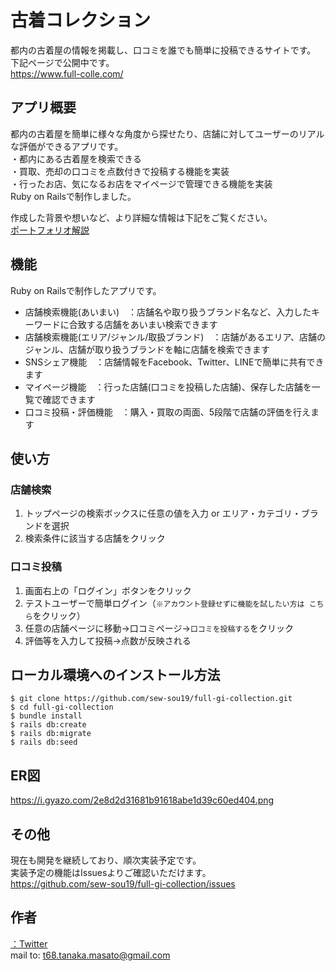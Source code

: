 # 古着コレクション
都内の古着屋の情報を掲載し、口コミを誰でも簡単に投稿できるサイトです。  
下記ページで公開中です。  
https://www.full-colle.com/

## アプリ概要
都内の古着屋を簡単に様々な角度から探せたり、店舗に対してユーザーのリアルな評価ができるアプリです。  
・都内にある古着屋を検索できる  
・買取、売却の口コミを点数付きで投稿する機能を実装  
・行ったお店、気になるお店をマイページで管理できる機能を実装  
Ruby on Railsで制作しました。

作成した背景や想いなど、より詳細な情報は下記をご覧ください。  
[ポートフォリオ解説](https://qiita.com/sew_sou19/private/f1b6dc272c4c92681739)

## 機能
Ruby on Railsで制作したアプリです。
- 店舗検索機能(あいまい)　：店舗名や取り扱うブランド名など、入力したキーワードに合致する店舗をあいまい検索できます
- 店舗検索機能(エリア/ジャンル/取扱ブランド)　：店舗があるエリア、店舗のジャンル、店舗が取り扱うブランドを軸に店舗を検索できます
- SNSシェア機能　：店舗情報をFacebook、Twitter、LINEで簡単に共有できます
- マイページ機能　：行った店舗(口コミを投稿した店舗)、保存した店舗を一覧で確認できます
- 口コミ投稿・評価機能　：購入・買取の両面、5段階で店舗の評価を行えます

## 使い方
### 店舗検索
1. トップページの検索ボックスに任意の値を入力 or エリア・カテゴリ・ブランドを選択
2. 検索条件に該当する店舗をクリック
### 口コミ投稿
1. 画面右上の「ログイン」ボタンをクリック
2. テストユーザーで簡単ログイン（`※アカウント登録せずに機能を試したい方は こちら`をクリック）
3. 任意の店舗ページに移動→口コミページ→`口コミを投稿する`をクリック
4. 評価等を入力して投稿→点数が反映される

## ローカル環境へのインストール方法
```
$ git clone https://github.com/sew-sou19/full-gi-collection.git
$ cd full-gi-collection
$ bundle install
$ rails db:create
$ rails db:migrate
$ rails db:seed
```

## ER図
https://i.gyazo.com/2e8d2d31681b91618abe1d39c60ed404.png

## その他
現在も開発を継続しており、順次実装予定です。  
実装予定の機能はIssuesよりご確認いただけます。  
https://github.com/sew-sou19/full-gi-collection/issues

## 作者
[：Twitter](https://twitter.com/sew_sou19)  
mail to: [t68.tanaka.masato@gmail.com](mailto:t68.tanaka.masato@gmail.com)
